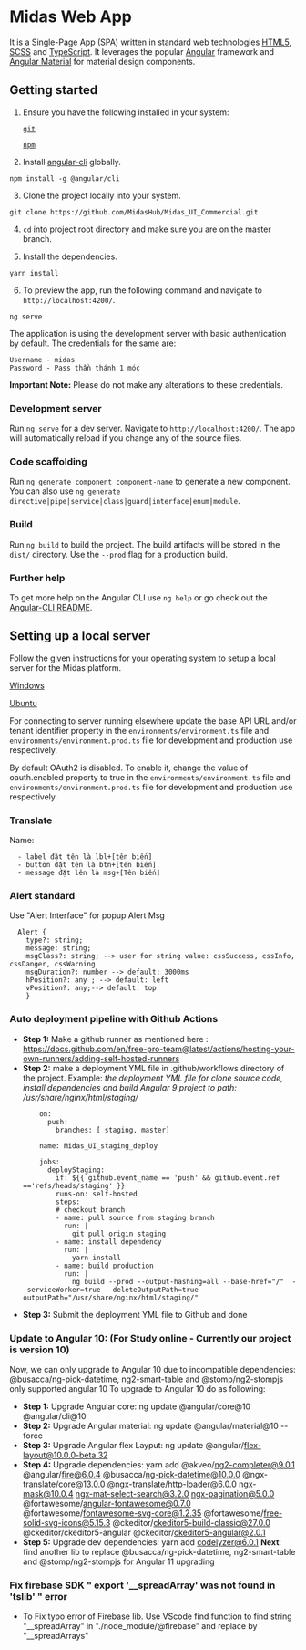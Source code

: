 # Midas Web App 

It is a Single-Page App (SPA) written in standard web technologies [HTML5](http://whatwg.org/html), [SCSS](http://sass-lang.com) and [TypeScript](http://www.typescriptlang.org). It leverages the popular [Angular](https://angular.io/) framework and [Angular Material](https://material.angular.io/) for material design components.


## Getting started

1. Ensure you have the following installed in your system:

    [`git`](https://git-scm.com/downloads)

    [`npm`](https://nodejs.org/en/download/)

2. Install [angular-cli](https://github.com/angular/angular-cli) globally.
```
npm install -g @angular/cli
```

3. Clone the project locally into your system.
```
git clone https://github.com/MidasHub/Midas_UI_Commercial.git
```

4. `cd` into project root directory and make sure you are on the master branch.

5. Install the dependencies.
```
yarn install
```

6. To preview the app, run the following command and navigate to `http://localhost:4200/`.
```
ng serve
```

The application is using the development server with basic authentication by default. The credentials for the same are:
 
    Username - midas
    Password - Pass thần thánh 1 móc

**Important Note:** Please do not make any alterations to these credentials.

### Development server

Run `ng serve` for a dev server. Navigate to `http://localhost:4200/`. The app will automatically reload if you change any of the source files.

### Code scaffolding

Run `ng generate component component-name` to generate a new component. You can also use
`ng generate directive|pipe|service|class|guard|interface|enum|module`.

### Build

Run `ng build` to build the project. The build artifacts will be stored in the `dist/` directory. Use the `--prod` flag for a production build.

### Further help

To get more help on the Angular CLI use `ng help` or go check out the
[Angular-CLI README](https://github.com/angular/angular-cli).


## Setting up a local server

Follow the given instructions for your operating system to setup a local server for the Midas platform.

[Windows](https://#)

[Ubuntu](https://#)

For connecting to server running elsewhere update the base API URL and/or tenant identifier property in the `environments/environment.ts` file and `environments/environment.prod.ts` file for development and production use respectively.

By default OAuth2 is disabled. To enable it, change the value of oauth.enabled property to true in the `environments/environment.ts` file and `environments/environment.prod.ts` file for development and production use respectively.

### Translate

Name: 

      - label đặt tên là lbl+[tên biến]
      - button đặt tên là btn+[tên biến]
      - message đặt lên là msg+[Tên biến]

### Alert standard
Use "Alert Interface" for popup Alert Msg
````
  Alert {
    type?: string; 
    message: string;
    msgClass?: string; --> user for string value: cssSuccess, cssInfo, cssDanger, cssWarning
    msgDuration?: number --> default: 3000ms
    hPosition?: any ; --> default: left
    vPosition?: any;--> default: top
    }
````

### Auto deployment pipeline with Github Actions
  - **Step 1:** Make a github runner as mentioned here : https://docs.github.com/en/free-pro-team@latest/actions/hosting-your-own-runners/adding-self-hosted-runners
  - **Step 2:** make a deployment YML file in .github/workflows directory of the project.
      Example: *the deployment YML file for clone source code, install dependencies and build Angular 9 project to path: /usr/share/nginx/html/staging/*
      ```
          on:
            push:
              branches: [ staging, master]   

          name: Midas_UI_staging_deploy

          jobs:
            deployStaging:
              if: ${{ github.event_name == 'push' && github.event.ref =='refs/heads/staging' }}
              runs-on: self-hosted
              steps:
              # checkout branch
              - name: pull source from staging branch
                run: |
                  git pull origin staging
              - name: install dependency
                run: |
                  yarn install
              - name: build production
                run: |
                  ng build --prod --output-hashing=all --base-href="/"  --serviceWorker=true --deleteOutputPath=true --outputPath="/usr/share/nginx/html/staging/" 
      ```
  - **Step 3:** Submit the deployment YML file to Github and done

### Update to Angular 10: (For Study online - Currently our project is version 10)
Now, we can only upgrade to Angular 10 due to incompatible dependencies: @busacca/ng-pick-datetime, ng2-smart-table  and @stomp/ng2-stompjs only supported angular 10
To upgrade to Angular 10 do as following:
  - **Step 1:** Upgrade Angular core: ng update @angular/core@10 @angular/cli@10
  - **Step 2:** Upgrade Angular material: ng update @angular/material@10 --force
  - **Step 3:** Upgrade Angular flex Layput: ng update @angular/flex-layout@10.0.0-beta.32
  - **Step 4:** Upgrade dependencies: yarn add @akveo/ng2-completer@9.0.1 @angular/fire@6.0.4 @busacca/ng-pick-datetime@10.0.0 @ngx-translate/core@13.0.0 @ngx-translate/http-loader@6.0.0 ngx-mask@10.0.4 ngx-mat-select-search@3.2.0 ngx-pagination@5.0.0 @fortawesome/angular-fontawesome@0.7.0 @fortawesome/fontawesome-svg-core@1.2.35 @fortawesome/free-solid-svg-icons@5.15.3 @ckeditor/ckeditor5-build-classic@27.0.0 @ckeditor/ckeditor5-angular @ckeditor/ckeditor5-angular@2.0.1
  - **Step 5:** Upgrade dev dependencies: yarn add codelyzer@6.0.1
**Next**: find another lib to replace @busacca/ng-pick-datetime, ng2-smart-table  and @stomp/ng2-stompjs for Angular 11 upgrading
    
### Fix firebase SDK " export '__spreadArray' was not found in 'tslib' " error
  - To Fix typo error of Firebase lib. Use VScode find function to find string "__spreadArray" in "./node_module/@firebase" and replace by "__spreadArrays"

